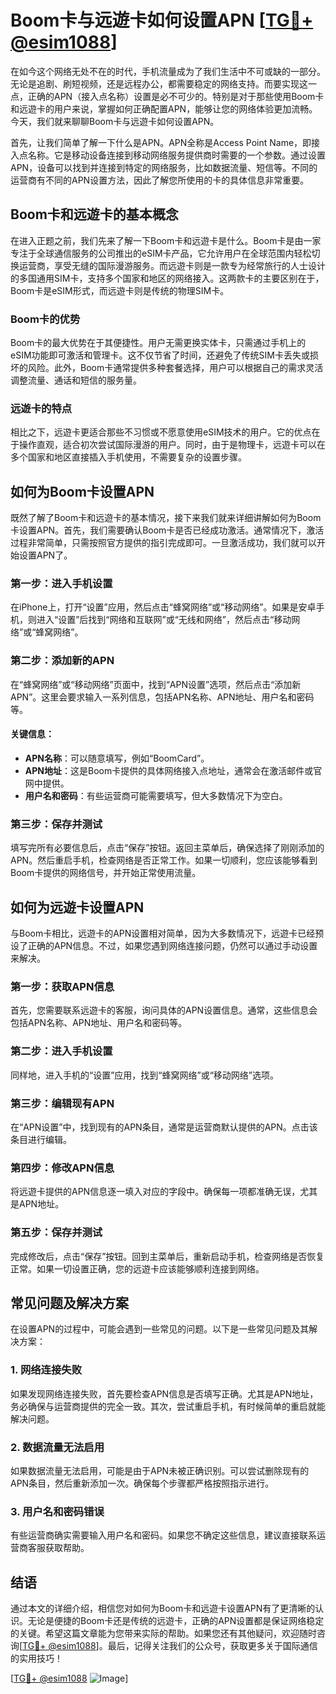 # Boom卡与远遊卡如何设置APN [[TG💪+ @esim1088](https://t.me/s/esim1088)]

在如今这个网络无处不在的时代，手机流量成为了我们生活中不可或缺的一部分。无论是追剧、刷短视频，还是远程办公，都需要稳定的网络支持。而要实现这一点，正确的APN（接入点名称）设置是必不可少的。特别是对于那些使用Boom卡和远遊卡的用户来说，掌握如何正确配置APN，能够让您的网络体验更加流畅。今天，我们就来聊聊Boom卡与远遊卡如何设置APN。

首先，让我们简单了解一下什么是APN。APN全称是Access Point Name，即接入点名称。它是移动设备连接到移动网络服务提供商时需要的一个参数。通过设置APN，设备可以找到并连接到特定的网络服务，比如数据流量、短信等。不同的运营商有不同的APN设置方法，因此了解您所使用的卡的具体信息非常重要。

## Boom卡和远遊卡的基本概念

在进入正题之前，我们先来了解一下Boom卡和远遊卡是什么。Boom卡是由一家专注于全球通信服务的公司推出的eSIM卡产品，它允许用户在全球范围内轻松切换运营商，享受无缝的国际漫游服务。而远遊卡则是一款专为经常旅行的人士设计的多国通用SIM卡，支持多个国家和地区的网络接入。这两款卡的主要区别在于，Boom卡是eSIM形式，而远遊卡则是传统的物理SIM卡。

### Boom卡的优势

Boom卡的最大优势在于其便捷性。用户无需更换实体卡，只需通过手机上的eSIM功能即可激活和管理卡。这不仅节省了时间，还避免了传统SIM卡丢失或损坏的风险。此外，Boom卡通常提供多种套餐选择，用户可以根据自己的需求灵活调整流量、通话和短信的服务量。

### 远遊卡的特点

相比之下，远遊卡更适合那些不习惯或不愿意使用eSIM技术的用户。它的优点在于操作直观，适合初次尝试国际漫游的用户。同时，由于是物理卡，远遊卡可以在多个国家和地区直接插入手机使用，不需要复杂的设置步骤。

## 如何为Boom卡设置APN

既然了解了Boom卡和远遊卡的基本情况，接下来我们就来详细讲解如何为Boom卡设置APN。首先，我们需要确认Boom卡是否已经成功激活。通常情况下，激活过程非常简单，只需按照官方提供的指引完成即可。一旦激活成功，我们就可以开始设置APN了。

### 第一步：进入手机设置

在iPhone上，打开“设置”应用，然后点击“蜂窝网络”或“移动网络”。如果是安卓手机，则进入“设置”后找到“网络和互联网”或“无线和网络”，然后点击“移动网络”或“蜂窝网络”。

### 第二步：添加新的APN

在“蜂窝网络”或“移动网络”页面中，找到“APN设置”选项，然后点击“添加新APN”。这里会要求输入一系列信息，包括APN名称、APN地址、用户名和密码等。

#### 关键信息：
- **APN名称**：可以随意填写，例如“BoomCard”。
- **APN地址**：这是Boom卡提供的具体网络接入点地址，通常会在激活邮件或官网中提供。
- **用户名和密码**：有些运营商可能需要填写，但大多数情况下为空白。

### 第三步：保存并测试

填写完所有必要信息后，点击“保存”按钮。返回主菜单后，确保选择了刚刚添加的APN。然后重启手机，检查网络是否正常工作。如果一切顺利，您应该能够看到Boom卡提供的网络信号，并开始正常使用流量。

## 如何为远遊卡设置APN

与Boom卡相比，远遊卡的APN设置相对简单，因为大多数情况下，远遊卡已经预设了正确的APN信息。不过，如果您遇到网络连接问题，仍然可以通过手动设置来解决。

### 第一步：获取APN信息

首先，您需要联系远遊卡的客服，询问具体的APN设置信息。通常，这些信息会包括APN名称、APN地址、用户名和密码等。

### 第二步：进入手机设置

同样地，进入手机的“设置”应用，找到“蜂窝网络”或“移动网络”选项。

### 第三步：编辑现有APN

在“APN设置”中，找到现有的APN条目，通常是运营商默认提供的APN。点击该条目进行编辑。

### 第四步：修改APN信息

将远遊卡提供的APN信息逐一填入对应的字段中。确保每一项都准确无误，尤其是APN地址。

### 第五步：保存并测试

完成修改后，点击“保存”按钮。回到主菜单后，重新启动手机，检查网络是否恢复正常。如果一切设置正确，您的远遊卡应该能够顺利连接到网络。

## 常见问题及解决方案

在设置APN的过程中，可能会遇到一些常见的问题。以下是一些常见问题及其解决方案：

### 1. 网络连接失败

如果发现网络连接失败，首先要检查APN信息是否填写正确。尤其是APN地址，务必确保与运营商提供的完全一致。其次，尝试重启手机，有时候简单的重启就能解决问题。

### 2. 数据流量无法启用

如果数据流量无法启用，可能是由于APN未被正确识别。可以尝试删除现有的APN条目，然后重新添加一次。确保每个步骤都严格按照指示进行。

### 3. 用户名和密码错误

有些运营商确实需要输入用户名和密码。如果您不确定这些信息，建议直接联系运营商客服获取帮助。

## 结语

通过本文的详细介绍，相信您对如何为Boom卡和远遊卡设置APN有了更清晰的认识。无论是便捷的Boom卡还是传统的远遊卡，正确的APN设置都是保证网络稳定的关键。希望这篇文章能为您带来实际的帮助。如果您还有其他疑问，欢迎随时咨询[[TG💪+ @esim1088](https://t.me/s/esim1088)]。最后，记得关注我们的公众号，获取更多关于国际通信的实用技巧！

[[TG💪+ @esim1088](https://t.me/s/esim1088) ![Image](https://i.postimg.cc/4NQfJmqS/Snipaste-2025-05-13-00-14-12.png)]